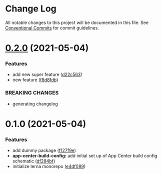# Change Log

All notable changes to this project will be documented in this file.
See [Conventional Commits](https://conventionalcommits.org) for commit guidelines.

# [0.2.0](https://github.com/boosten/lerna-demo/compare/v0.1.0...v0.2.0) (2021-05-04)


### Features

* add new super feature ([d22c563](https://github.com/boosten/lerna-demo/commit/d22c563cc1793d758e541133e9a86d8a2d60e651))
* new feature ([f8d8fdb](https://github.com/boosten/lerna-demo/commit/f8d8fdbd5971bac157ec92cd43e2a039939533af))


### BREAKING CHANGES

* generating changelog





# 0.1.0 (2021-05-04)


### Features

* add dummy package ([f127f9e](https://github.com/boosten/lerna-demo/commit/f127f9ea7efa68df6599d9da807f44970c51851b))
* **app-center-build-config:** add initial set up of App Center build config schematic ([df284bf](https://github.com/boosten/lerna-demo/commit/df284bfecb1f8babd61b77c7b447ab7dccc3b950))
* initialize lerna monorepo ([e4df089](https://github.com/boosten/lerna-demo/commit/e4df089349b6fabe6ca0816e4244b06bbedd5a7b))

